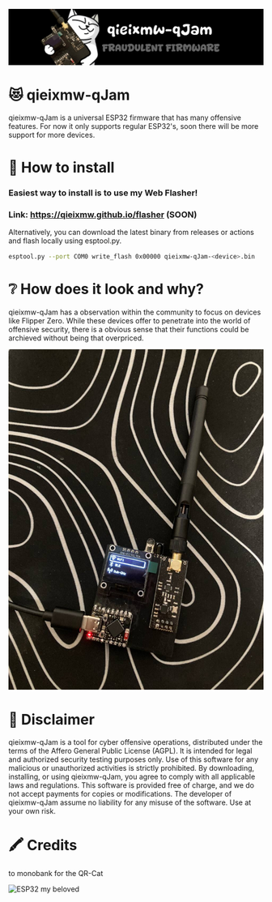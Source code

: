 ![qieixmw-qJam banner](./media/pictures/qieixmw-qJam_banner.jpg)
# 😻 qieixmw-qJam

qieixmw-qJam is a universal ESP32 firmware that has many offensive features.
For now it only supports regular ESP32's, soon there will be more support for more devices.

# 🔗 How to install

### Easiest way to install is to use my Web Flasher!
### Link: https://qieixmw.github.io/flasher (SOON)
Alternatively, you can download the latest binary from releases or actions and flash locally using esptool.py.
```sh
esptool.py --port COM0 write_flash 0x00000 qieixmw-qJam-<device>.bin
```

# ❔ How does it look and why?

qieixmw-qJam has a observation within the community to focus on devices like Flipper Zero. While these devices offer to penetrate into the world of offensive security,
there is a obvious sense that their functions could be archieved without being that overpriced.

![qieixmw-qJam PCB](./media/pictures/PCB.jpg)

# 🚨 Disclaimer

qieixmw-qJam is a tool for cyber offensive operations, distributed under the terms of the Affero General Public License (AGPL). It is intended for legal and authorized security testing purposes only. Use of this software for any malicious or unauthorized activities is strictly prohibited. By downloading, installing, or using qieixmw-qJam, you agree to comply with all applicable laws and regulations. This software is provided free of charge, and we do not accept payments for copies or modifications. The developer of qieixmw-qJam assume no liability for any misuse of the software. Use at your own risk.

# 🖍️ Credits
to monobank for the QR-Cat

![ESP32 my beloved](https://github.com/user-attachments/assets/a76f0827-e662-478c-890f-64ebaebfcf51)
